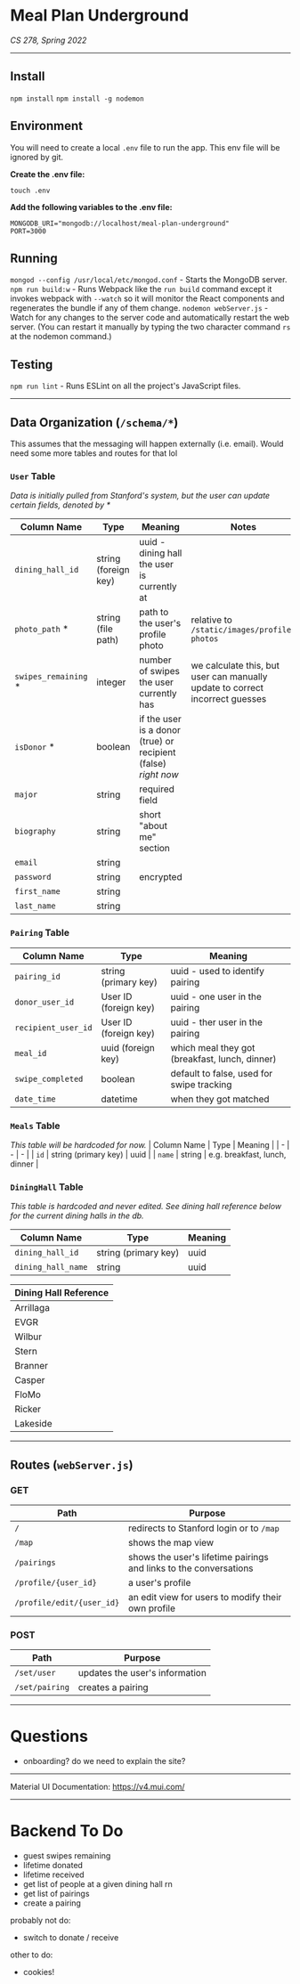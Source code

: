 # Meal Plan Underground
_CS 278, Spring 2022_

---

## Install
`npm install`
`npm install -g nodemon`

## Environment
You will need to create a local `.env` file to run the app. This env file will be ignored by git.

**Create the .env file:**
```
touch .env
```

**Add the following variables to the .env file:**
```
MONGODB_URI="mongodb://localhost/meal-plan-underground"
PORT=3000
```


## Running
`mongod --config /usr/local/etc/mongod.conf` - Starts the MongoDB server.
`npm run build:w` - Runs Webpack like the `run build` command except it invokes webpack with `--watch` so it will monitor the React components and regenerates the bundle if any of them change.
`nodemon webServer.js` - Watch for any changes to the server code and automatically restart the web server. (You can restart it manually by typing the two character command `rs` at the nodemon command.)
<!-- `node loadDatabase.js` - This program loads the fake model data into the database.   -->


## Testing
`npm run lint` - Runs ESLint on all the project's JavaScript files.

---
## Data Organization (`/schema/*`)
This assumes that the messaging will happen externally (i.e. email). Would need some more tables and routes for that lol

### `User` Table
_Data is initially pulled from Stanford's system, but the user can update certain fields, denoted by *_

| Column Name | Type | Meaning | Notes |
| - | - | - | - |
| `dining_hall_id` | string (foreign key) | uuid - dining hall the user is currently at |
| `photo_path` * | string (file path) | path to the user's profile photo | relative to `/static/images/profile-photos` |
| `swipes_remaining` * | integer | number of swipes the user currently has | we calculate this, but user can manually update to correct incorrect guesses |
| `isDonor` * | boolean | if the user is a donor (true) or recipient (false) _right now_ |  |
| `major` | string | required field |  |
| `biography` | string | short "about me" section |  |
| `email` | string |  | |
| `password` | string | encrypted | |
| `first_name` | string |  | |
| `last_name` | string |  | |


### `Pairing` Table
| Column Name | Type | Meaning |
| - | - | - |
| `pairing_id` | string (primary key) | uuid - used to identify pairing |
| `donor_user_id` | User ID (foreign key) | uuid - one user in the pairing |
| `recipient_user_id` | User ID (foreign key) | uuid - ther user in the pairing |
| `meal_id` | uuid (foreign key) | which meal they got (breakfast, lunch, dinner) |
| `swipe_completed` | boolean | default to false, used for swipe tracking |
| `date_time` | datetime | when they got matched |

### `Meals` Table
_This table will be hardcoded for now._
| Column Name | Type | Meaning |
| - | - | - |
| `id` | string (primary key) | uuid |
| `name` | string | e.g. breakfast, lunch, dinner |

### `DiningHall` Table
_This table is hardcoded and never edited. See dining hall reference below for the current dining halls in the db._

| Column Name | Type | Meaning |
| - | - | - |
| `dining_hall_id` | string (primary key) | uuid |
| `dining_hall_name` | string | uuid |


| Dining Hall Reference |
| - |
| Arrillaga |
| EVGR |
| Wilbur |
| Stern |
| Branner |
| Casper |
| FloMo |
| Ricker |
| Lakeside |


---
## Routes (`webServer.js`)

### GET
| Path | Purpose |
| - | - |
| `/` | redirects to Stanford login or to `/map` |
| `/map` | shows the map view |
| `/pairings` | shows the user's lifetime pairings and links to the conversations |
| `/profile/{user_id}` | a user's profile |
| `/profile/edit/{user_id}` | an edit view for users to modify their own profile |


### POST
| Path | Purpose |
| - | - |
| `/set/user` | updates the user's information |
| `/set/pairing` | creates a pairing |

---
# Questions
* onboarding? do we need to explain the site?

---

Material UI Documentation: https://v4.mui.com/

---

# Backend To Do
* guest swipes remaining
* lifetime donated
* lifetime received
* get list of people at a given dining hall rn
* get list of pairings
* create a pairing


probably not do:
* switch to donate / receive


other to do:
* cookies!
